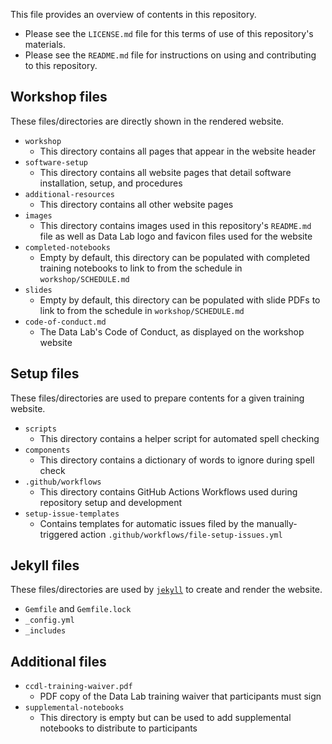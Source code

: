 This file provides an overview of contents in this repository.

- Please see the `LICENSE.md` file for this terms of use of this repository's materials.
- Please see the `README.md` file for instructions on using and contributing to this repository.

## Workshop files

These files/directories are directly shown in the rendered website.

- `workshop`
  - This directory contains all pages that appear in the website header
- `software-setup`
  - This directory contains all website pages that detail software installation, setup, and procedures
- `additional-resources`
  - This directory contains all other website pages
- `images`
  - This directory contains images used in this repository's `README.md` file as well as Data Lab logo and favicon files used for the website
- `completed-notebooks`
  - Empty by default, this directory can be populated with completed training notebooks to link to from the schedule in `workshop/SCHEDULE.md`
- `slides`
  - Empty by default, this directory can be populated with slide PDFs to link to from the schedule in `workshop/SCHEDULE.md`
- `code-of-conduct.md`
  - The Data Lab's Code of Conduct, as displayed on the workshop website

## Setup files

These files/directories are used to prepare contents for a given training website.

- `scripts`
  - This directory contains a helper script for automated spell checking
- `components`
  - This directory contains a dictionary of words to ignore during spell check
- `.github/workflows`
  - This directory contains GitHub Actions Workflows used during repository setup and development
- `setup-issue-templates`
  - Contains templates for automatic issues filed by the manually-triggered action `.github/workflows/file-setup-issues.yml`

## Jekyll files

These files/directories are used by [`jekyll`](https://jekyllrb.com/) to create and render the website.

- `Gemfile` and `Gemfile.lock`
- `_config.yml`
- `_includes`

## Additional files

- `ccdl-training-waiver.pdf`
  - PDF copy of the Data Lab training waiver that participants must sign
- `supplemental-notebooks`
  - This directory is empty but can be used to add supplemental notebooks to distribute to participants


